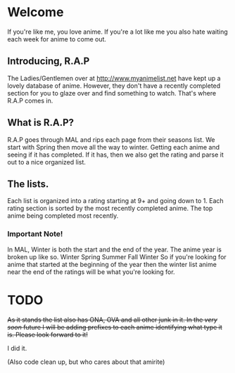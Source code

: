 # Welcome
 If you're like me, you love anime. If you're a lot like me you also hate waiting each week for anime to come out.


## Introducing, R.A.P
The Ladies/Gentlemen over at http://www.myanimelist.net have kept up a lovely database of anime. However, they don't have a recently completed section for you to glaze over and find something to watch. That's where R.A.P comes in.


## What is R.A.P?
R.A.P goes through MAL and rips each page from their seasons list. We start with Spring then move all the way to winter. Getting each anime and seeing if it has completed. If it has, then we also get the rating and parse it out to a nice organized list.


## The lists.
Each list is organized into a rating starting at 9+ and going down to 1. Each rating section is sorted by the most recently completed anime. The top anime being completed most recently.


### Important Note!
In MAL, Winter is both the start and the end of the year. The anime year is broken up like so.
  Winter
  Spring
  Summer
  Fall
  Winter
So if you're looking for anime that started at the beginning of the year then the winter list anime near the end of the ratings will be what you're looking for.


# TODO
~~As it stands the list also has ONA, OVA and all other junk in it. In the *very soon* future I will be adding prefixes to each anime identifying what type it is. Please look forward to it!~~

I did it.

(Also code clean up, but who cares about that amirite)
